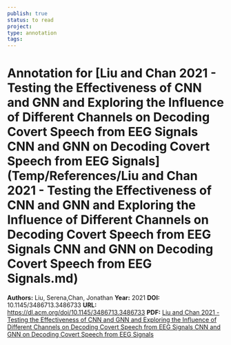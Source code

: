 ```yaml
---
publish: true
status: to read
project:
type: annotation
tags:
---
```

# Annotation for [Liu and Chan 2021 - Testing the Effectiveness of CNN and GNN and Exploring the Influence of Different Channels on Decoding Covert Speech from EEG Signals CNN and GNN on Decoding Covert Speech from EEG Signals](Temp/References/Liu and Chan 2021 - Testing the Effectiveness of CNN and GNN and Exploring the Influence of Different Channels on Decoding Covert Speech from EEG Signals CNN and GNN on Decoding Covert Speech from EEG Signals.md)

**Authors:** Liu, Serena,Chan, Jonathan
**Year:** 2021
**DOI:** 10.1145/3486713.3486733
**URL:** https://dl.acm.org/doi/10.1145/3486713.3486733
**PDF:** [Liu and Chan 2021 - Testing the Effectiveness of CNN and GNN and Exploring the Influence of Different Channels on Decoding Covert Speech from EEG Signals CNN and GNN on Decoding Covert Speech from EEG Signals](Papers/PDFs/Liu%20and%20Chan%202021%20-%20Testing%20the%20Effectiveness%20of%20CNN%20and%20GNN%20and%20Exploring%20the%20Influence%20of%20Different%20Channels%20on%20Decoding%20Covert%20Speech%20from%20EEG%20Signals%20CNN%20and%20GNN%20on%20Decoding%20Covert%20Speech%20from%20EEG%20Signals.pdf)
